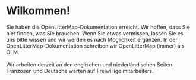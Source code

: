 # Wilkommen!

Sie haben die OpenLitterMap-Dokumentation erreicht. Wir hoffen, dass Sie hier finden, was Sie brauchen. Wenn Sie etwas vermissen, lassen Sie es uns bitte wissen und wir werden es nach Möglichkeit ergänzen. 
In der OpenLitterMap-Dokumentation schreiben wir OpenLitterMap (immer) als OLM.<br />
<br />
Wir arbeiten derzeit an den englischen und niederländischen Seiten. <br />
Franzosen und Deutsche warten auf Freiwillige mitarbeiters.